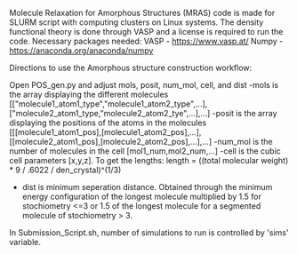 Molecule Relaxation for Amorphous Structures (MRAS) code is made for SLURM script with computing clusters on Linux systems. The density functional theory is done through VASP and a license is required to run the code. 
Necessary packages needed: 
VASP - https://www.vasp.at/
Numpy - https://anaconda.org/anaconda/numpy

Directions to use the Amorphous structure construction workflow:

Open POS_gen.py and adjust mols, posit, num_mol, cell, and dist
-mols is the array displaying the different molecules  [["molecule1_atom1_type","molecule1_atom2_type",...],["molecule2_atom1_type,"molecule2_atom2_tye",...],...] 
-posit is the array displaying the positions of the atoms in the molecules [[[molecule1_atom1_pos],[molecule1_atom2_pos],...],[[molecule2_atom1_pos],[molecule2_atom2_pos],...],...]
-num_mol is the number of molecules in the cell [mol1_num,mol2_num,...]
-cell is the cubic cell parameters [x,y,z]. To get the lengths: length = ((total molecular weight) * 9 / .6022 / den_crystal)^(1/3) 
- dist is minimum seperation distance. Obtained through the minimum energy configuration of the longest molecule multiplied by 1.5 for stochiometry <=3 or 1.5 of the longest molecule for a segmented molecule of stochiometry > 3.

In Submission_Script.sh, number of simulations to run is controlled by 'sims' variable. 
